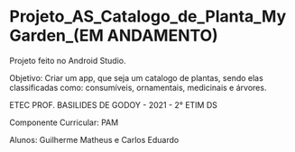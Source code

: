 # Projeto_AS_Catalogo_de_Planta_MyGarden_(EM ANDAMENTO)
Projeto feito no Android Studio. 

Objetivo: Criar um app, que seja um catalogo de plantas, sendo elas classificadas como: consumíveis, ornamentais, medicinais e árvores.

ETEC PROF. BASILIDES DE GODOY - 2021 - 2° ETIM DS

Componente Curricular: PAM

Alunos: Guilherme Matheus e Carlos Eduardo
